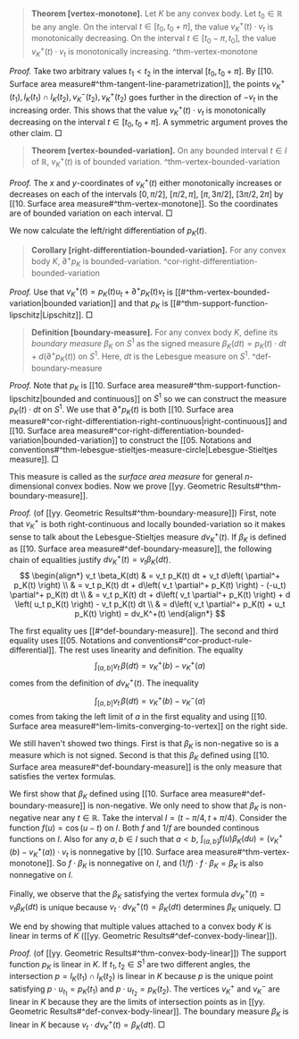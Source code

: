 

> __Theorem [vertex-monotone].__ Let $K$ be any convex body. Let $t_0 \in \mathbb{R}$ be any angle. On the interval $t \in [t_0, t_0 + \pi]$, the value $v_K^+(t) \cdot v_t$ is monotonically decreasing. On the interval $t \in [t_0 - \pi, t_0]$, the value $v_K^+(t) \cdot v_t$ is monotonically increasing. ^thm-vertex-monotone

_Proof._ Take two arbitrary values $t_1 < t_2$ in the interval $[t_0, t_0 +  \pi]$. By [[10. Surface area measure#^thm-tangent-line-parametrization]], the points $v_K^+(t_1), l_K(t_1) \cap l_K(t_2), v_K^-(t_2), v_K^+(t_2)$ goes further in the direction of $-v_t$ in the increasing order. This shows that the value $v_K^+(t) \cdot v_t$ is monotonically decreasing on the interval $t \in [t_0, t_0 + \pi]$. A symmetric argument proves the other claim. □

> __Theorem [vertex-bounded-variation].__ On any bounded interval $t \in I$ of $\mathbb{R}$, $v_K^+(t)$ is of bounded variation. ^thm-vertex-bounded-variation

_Proof._ The $x$ and $y$-coordinates of $v_K^+(t)$ either monotonically increases or decreases on each of the intervals $[0, \pi/2]$, $[\pi/2, \pi]$, $[\pi, 3\pi/2]$, $[3\pi/2, 2\pi]$ by [[10. Surface area measure#^thm-vertex-monotone]]. So the coordinates are of bounded variation on each interval. □

We now calculate the left/right differentiation of $p_K(t)$.

> __Corollary [right-differentiation-bounded-variation].__  For any convex body $K$, $\partial^+ p_K$ is bounded-variation. ^cor-right-differentiation-bounded-variation

_Proof._ Use that $v_K^+(t) = p_K(t)u_t + \partial^+p_K(t)v_t$ is [[#^thm-vertex-bounded-variation|bounded variation]] and that $p_K$ is [[#^thm-support-function-lipschitz|Lipschitz]]. □

> __Definition [boundary-measure].__ For any convex body $K$, define its _boundary measure_ $\beta_K$ on $S^1$ as the signed measure $\beta_K(dt) = p_K(t) \cdot dt + d \left( \partial^+p_K(t) \right)$ on $S^1$. Here, $dt$ is the Lebesgue measure on $S^1$. ^def-boundary-measure

_Proof._ Note that $p_K$ is [[10. Surface area measure#^thm-support-function-lipschitz|bounded and continuous]] on $S^1$ so we can construct the measure $p_K(t) \cdot dt$ on $S^1$. We use that $\partial^+p_K(t)$ is both [[10. Surface area measure#^cor-right-differentiation-right-continuous|right-continuous]] and [[10. Surface area measure#^cor-right-differentiation-bounded-variation|bounded-variation]] to construct the [[05. Notations and conventions#^thm-lebesgue-stieltjes-measure-circle|Lebesgue-Stieltjes measure]]. □

This measure is called as the _surface area measure_ for general $n$-dimensional convex bodies. Now we prove [[yy. Geometric Results#^thm-boundary-measure]].

_Proof._ (of [[yy. Geometric Results#^thm-boundary-measure]]) First, note that $v_K^+$ is both right-continuous and locally bounded-variation so it makes sense to talk about the Lebesgue-Stieltjes measure $dv_K^+(t)$. If $\beta_K$ is defined as [[10. Surface area measure#^def-boundary-measure]], the following chain of equalities justify $dv_K^+(t) = v_t \beta_K(dt)$.
$$
\begin{align*}
v_t  \beta_K(dt) & = v_t p_K(t) dt + v_t  d\left( \partial^+ p_K(t) \right)  \\
& = v_t p_K(t) dt + d\left( v_t \partial^+ p_K(t) \right) - (-u_t) \partial^+ p_K(t) dt \\
& = v_t p_K(t) dt + d\left( v_t \partial^+ p_K(t) \right) + d \left( u_t p_K(t)  \right) - v_t p_K(t) dt  \\
& = d\left( v_t \partial^+ p_K(t) + u_t p_K(t) \right) = dv_K^+(t)
\end{align*}
$$

The first equality ues [[#^def-boundary-measure]]. The second and third equality uses [[05. Notations and conventions#^cor-product-rule-differential]]. The rest uses linearity and definition. The equality
$$
\int_{(a, b]} v_t \, \beta(dt) = v_K^+(b) - v_K^+(a) 
$$
comes from the definition of $dv_K^+(t)$. The inequality
$$
\int_{[a, b]} v_t \, \beta(dt) = v_K^+(b) - v_K^-(a) 
$$
comes from taking the left limit of $a$ in the first equality and using [[10. Surface area measure#^lem-limits-converging-to-vertex]] on the right side.

We still haven't showed two things. First is that $\beta_K$ is non-negative so is a measure which is not signed. Second is that this $\beta_K$ defined using [[10. Surface area measure#^def-boundary-measure]] is the only measure that satisfies the vertex formulas.

We first show that $\beta_K$ defined using [[10. Surface area measure#^def-boundary-measure]] is non-negative. We only need to show that $\beta_K$ is non-negative near any $t \in\mathbb{R}$. Take the interval $I = \left( t - \pi/4, t + \pi/4 \right)$. Consider the function $f(u) = \cos(u - t)$ on $I$. Both $f$ and $1/f$ are bounded continous functions on $I$. Also for any $a, b \in I$ such that $a < b$, $\int_{(a, b]} f(u) \beta_K(du) = \left( v_K^+(b) - v_K^+(a) \right) \cdot v_t$ is nonnegative by [[10. Surface area measure#^thm-vertex-monotone]]. So $f \cdot \beta_K$ is nonnegative on $I$, and $(1/f) \cdot f \cdot \beta_K = \beta_K$ is also nonnegative on $I$.

Finally, we observe that the $\beta_K$ satisfying the vertex formula $d v_K^+(t) = v_t \beta_K(dt)$ is unique because $v_t \cdot d v_K^+(t) = \beta_K(dt)$ determines $\beta_K$ uniquely. □

We end by showing that multiple values attached to a convex body $K$ is linear in terms of $K$ ([[yy. Geometric Results#^def-convex-body-linear]]).

_Proof._ (of [[yy. Geometric Results#^thm-convex-body-linear]]) The support function $p_K$ is linear in $K$. If $t_1, t_2 \in S^1$ are two different angles, the intersection $p = l_K(t_1) \cap l_K(t_2)$ is linear in $K$ because $p$ is the unique point satisfying $p \cdot u_{t_1} = p_K(t_1)$ and $p \cdot u_{t_2} = p_K(t_2)$. The vertices $v_K^+$ and $v_K^-$ are linear in $K$ because they are the limits of intersection points as in [[yy. Geometric Results#^def-convex-body-linear]]. The boundary measure $\beta_K$ is linear in $K$ because $v_t \cdot d v_K^+(t) = \beta_K(dt)$. □